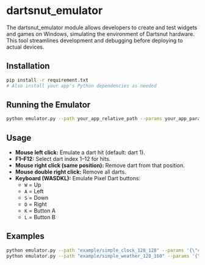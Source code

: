 # dartsnut_emulator
The dartsnut_emulator module allows developers to create and test widgets and games on Windows, simulating the environment of Dartsnut hardware. This tool streamlines development and debugging before deploying to actual devices.

## Installation

```bash
pip install -r requirement.txt
# Also install your app's Python dependencies as needed
```

## Running the Emulator

```bash
python emulator.py --path your_app_relative_path --params your_app_params_json
```

## Usage

- **Mouse left click:** Emulate a dart hit (default: dart 1).
- **F1–F12:** Select dart index 1–12 for hits.
- **Mouse right click (same position):** Remove dart from that position.
- **Mouse double right click:** Remove all darts.
- **Keyboard (WASDKL):** Emulate Pixel Dart buttons:
    - `W` = Up
    - `A` = Left
    - `S` = Down
    - `D` = Right
    - `K` = Button A
    - `L` = Button B

## Examples

```bash
python emulator.py --path "example/simple_clock_128_128" --params '{\"city\":\"chicago\"}'
python emulator.py --path "example/simple_weather_128_160" --params '{\"city\":\"chicago\"}'
```
